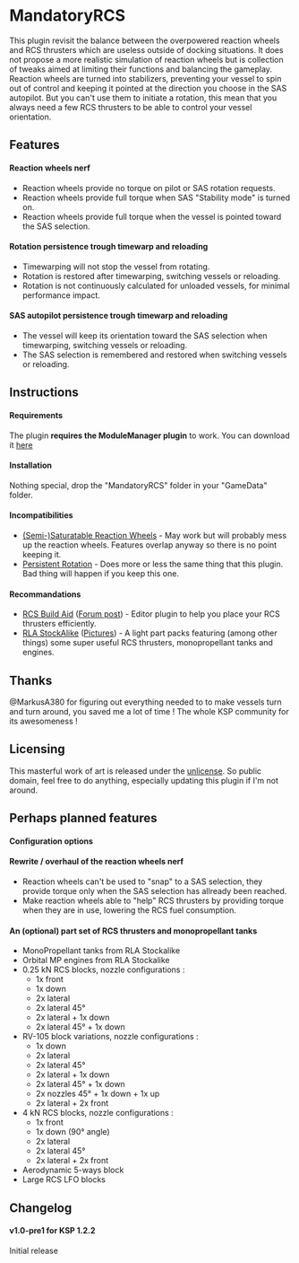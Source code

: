 # MandatoryRCS

This plugin revisit the balance between the overpowered reaction wheels and RCS thrusters which are useless outside of docking situations. It does not propose a more realistic simulation of reaction wheels but is collection of tweaks aimed at limiting their functions and balancing the gameplay. Reaction wheels are turned into stabilizers, preventing your vessel to spin out of control and keeping it pointed at the direction you choose in the SAS autopilot. But you can't use them to initiate a rotation, this mean that you always need a few RCS thrusters to be able to control your vessel orientation.

## Features

#### Reaction wheels nerf
- Reaction wheels provide no torque on pilot or SAS rotation requests.
- Reaction wheels provide full torque when SAS "Stability mode" is turned on.
- Reaction wheels provide full torque when the vessel is pointed toward the SAS selection.

#### Rotation persistence trough timewarp and reloading
- Timewarping will not stop the vessel from rotating.
- Rotation is restored after timewarping, switching vessels or reloading.
- Rotation is not continuously calculated for unloaded vessels, for minimal performance impact.

#### SAS autopilot persistence trough timewarp and reloading
- The vessel will keep its orientation toward the SAS selection when timewarping, switching vessels or reloading.
- The SAS selection is remembered and restored when switching vessels or reloading.

## Instructions

#### Requirements
The plugin **requires the ModuleManager plugin** to work. You can download it [here](http://forum.kerbalspaceprogram.com/index.php?/topic/50533-121-module-manager-275-november-29th-2016-better-late-than-never/)

#### Installation
Nothing special, drop the "MandatoryRCS" folder in your "GameData" folder.

#### Incompatibilities
- [(Semi-)Saturatable Reaction Wheels](https://github.com/Crzyrndm/RW-Saturatable) - May work but will probably mess up the reaction wheels. Features overlap anyway so there is no point keeping it.
- [Persistent Rotation](https://github.com/MarkusA380/PersistentRotation) - Does more or less the same thing that this plugin. Bad thing will happen if you keep this one.

#### Recommandations
- [RCS Build Aid](https://github.com/m4v/RCSBuildAid) ([Forum post](http://forum.kerbalspaceprogram.com/index.php?/topic/33124-12-rcs-build-aid-v091/)) - Editor plugin to help you place your RCS thrusters efficiently.
- [RLA StockAlike](https://github.com/deimos790/RLA_Continued) ([Pictures](https://imgur.com/a/xJFxC)) - A light part packs featuring (among other things) some super useful RCS thrusters, monopropellant tanks and engines.

## Thanks
@MarkusA380 for figuring out everything needed to to make vessels turn and turn around, you saved me a lot of time !
The whole KSP community for its awesomeness !

## Licensing
This masterful work of art is released under the [unlicense](http://unlicense.org/). So public domain, feel free to do anything, especially updating this plugin if I'm not around.

## Perhaps planned features

#### Configuration options 


#### Rewrite / overhaul of the reaction wheels nerf
- Reaction wheels can't be used to "snap" to a SAS selection, they provide torque only when the SAS selection has allready been reached.
- Make reaction wheels able to "help" RCS thrusters by providing torque when they are in use, lowering the RCS fuel consumption.

#### An (optional) part set of RCS thrusters and monopropellant tanks
- MonoPropellant tanks from RLA Stockalike
- Orbital MP engines from RLA Stockalike
- 0.25 kN RCS blocks, nozzle configurations :
  - 1x front
  - 1x down
  - 2x lateral
  - 2x lateral 45°
  - 2x lateral + 1x down
  - 2x lateral 45° + 1x down
- RV-105 block variations, nozzle configurations :
  - 1x down
  - 2x lateral
  - 2x lateral 45°
  - 2x lateral + 1x down
  - 2x lateral 45° + 1x down
  - 2x nozzles 45° + 1x down + 1x up
  - 2x lateral + 2x front
- 4 kN RCS blocks, nozzle configurations :
  - 1x front
  - 1x down (90° angle)
  - 2x lateral
  - 2x lateral 45°
  - 2x lateral + 2x front
- Aerodynamic 5-ways block
- Large RCS LFO blocks

## Changelog

#### v1.0-pre1 for KSP 1.2.2
Initial release
